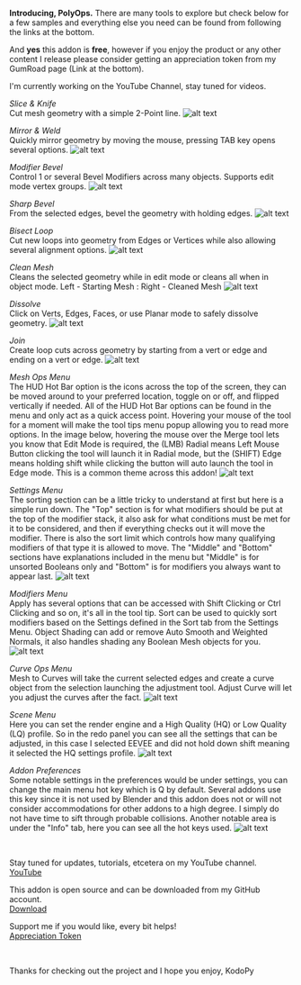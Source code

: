 **Introducing, PolyOps.**
There are many tools to explore but check below for a few samples and everything else you need can be found from following the links at the bottom.

And **yes** this addon is **free**, however if you enjoy the product or any other content I release please consider getting an appreciation token from my GumRoad page (Link at the bottom).

I'm currently working on the YouTube Channel, stay tuned for videos.

*Slice & Knife* <br />
Cut mesh geometry with a simple 2-Point line.
![alt text](https://github.com/KodoPy-Dev/PolyOps/blob/main/docs/ScreenShot_1.jpeg)

*Mirror & Weld*<br />
Quickly mirror geometry by moving the mouse, pressing TAB key opens several options.
![alt text](https://github.com/KodoPy-Dev/PolyOps/blob/main/docs/ScreenShot_2.jpeg)

*Modifier Bevel*<br />
Control 1 or several Bevel Modifiers across many objects. Supports edit mode vertex groups.
![alt text](https://github.com/KodoPy-Dev/PolyOps/blob/main/docs/ScreenShot_3.jpeg)

*Sharp Bevel*<br />
From the selected edges, bevel the geometry with holding edges.
![alt text](https://github.com/KodoPy-Dev/PolyOps/blob/main/docs/ScreenShot_4.jpeg)

*Bisect Loop*<br />
Cut new loops into geometry from Edges or Vertices while also allowing several alignment options.
![alt text](https://github.com/KodoPy-Dev/PolyOps/blob/main/docs/ScreenShot_5.jpeg)

*Clean Mesh*<br />
Cleans the selected geometry while in edit mode or cleans all when in object mode.
Left - Starting Mesh : Right - Cleaned Mesh
![alt text](https://github.com/KodoPy-Dev/PolyOps/blob/main/docs/ScreenShot_6.jpeg)

*Dissolve*<br />
Click on Verts, Edges, Faces, or use Planar mode to safely dissolve geometry.
![alt text](https://github.com/KodoPy-Dev/PolyOps/blob/main/docs/ScreenShot_7.jpeg)

*Join*<br />
Create loop cuts across geometry by starting from a vert or edge and ending on a vert or edge.
![alt text](https://github.com/KodoPy-Dev/PolyOps/blob/main/docs/ScreenShot_8.jpeg)

*Mesh Ops Menu*<br />
The HUD Hot Bar option is the icons across the top of the screen, they can be moved around to your preferred location, toggle on or off, and flipped vertically if needed. All of the HUD Hot Bar options can be found in the menu and only act as a quick access point. Hovering your mouse of the tool for a moment will make the tool tips menu popup allowing you to read more options.
In the image below, hovering the mouse over the Merge tool lets you know that Edit Mode is required, the (LMB) Radial means Left Mouse Button clicking the tool will launch it in Radial mode, but the (SHIFT) Edge means holding shift while clicking the button will auto launch the tool in Edge mode. This is a common theme across this addon!
![alt text](https://github.com/KodoPy-Dev/PolyOps/blob/main/docs/ScreenShot_9.jpeg)

*Settings Menu*<br />
The sorting section can be a little tricky to understand at first but here is a simple run down.
The "Top" section is for what modifiers should be put at the top of the modifier stack, it also ask for what conditions must be met for it to be considered, and then if everything checks out it will move the modifier. There is also the sort limit which controls how many qualifying modifiers of that type it is allowed to move. The "Middle" and "Bottom" sections have explanations included in the menu but "Middle" is for unsorted Booleans only and "Bottom" is for modifiers you always want to appear last.
![alt text](https://github.com/KodoPy-Dev/PolyOps/blob/main/docs/ScreenShot_10.png)

*Modifiers Menu*<br />
Apply has several options that can be accessed with Shift Clicking or Ctrl Clicking and so on, it's all in the tool tip. Sort can be used to quickly sort modifiers based on the Settings defined in the Sort tab from the Settings Menu. Object Shading can add or remove Auto Smooth and Weighted Normals, it also handles shading any Boolean Mesh objects for you.
![alt text](https://github.com/KodoPy-Dev/PolyOps/blob/main/docs/ScreenShot_11.png)

*Curve Ops Menu*<br />
Mesh to Curves will take the current selected edges and create a curve object from the selection launching the adjustment tool.  Adjust Curve will let you adjust the curves after the fact.
![alt text](https://github.com/KodoPy-Dev/PolyOps/blob/main/docs/ScreenShot_12.jpeg)

*Scene Menu*<br />
Here you can set the render engine and a High Quality (HQ) or Low Quality (LQ) profile.
So in the redo panel you can see all the settings that can be adjusted, in this case I selected EEVEE and did not hold down shift meaning it selected the HQ settings profile.
![alt text](https://github.com/KodoPy-Dev/PolyOps/blob/main/docs/ScreenShot_13.png)

*Addon Preferences*<br />
Some notable settings in the preferences would be under settings, you can change the main menu hot key which is Q by default. Several addons use this key since it is not used by Blender and this addon does not or will not consider accommodations for other addons to a high degree. I simply do not have time to sift through probable collisions.
Another notable area is under the "Info" tab, here you can see all the hot keys used.
![alt text](https://github.com/KodoPy-Dev/PolyOps/blob/main/docs/ScreenShot_14.png)

<br />

Stay tuned for updates, tutorials, etcetera on my YouTube channel.<br />
[YouTube](https://www.youtube.com/@KodoPy) 

This addon is open source and can be downloaded from my GitHub account.<br />
[Download](https://github.com/KodoPy-Dev/PolyOps/releases)

Support me if you would like, every bit helps!<br />
[Appreciation Token](https://kodopy.gumroad.com/l/token)

<br />

Thanks for checking out the project and I hope you enjoy,
KodoPy
